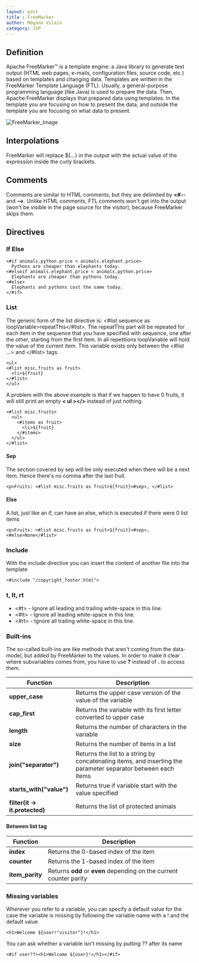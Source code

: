 ```yaml
---
layout: post
title : FreeMarker
author: Mégane Vilain
category: JSP
---
```


## Definition

Apache FreeMarker™ is a template engine: a Java library to generate text output (HTML web pages, e-mails, configuration files, source code, etc.) based on templates and changing data. Templates are written in the FreeMarker Template Language (FTL). Usually, a general-purpose programming language (like Java) is used to prepare the data. Then, Apache FreeMarker displays that prepared data using templates. In the template you are focusing on how to present the data, and outside the template you are focusing on what data to present.

![FreeMarker_Image](https://freemarker.apache.org/images/overview.png)


## Interpolations

FreeMarker will replace ${...} in the output with the actual value of the expression inside the curly brackets. 

## Comments

Comments are similar to HTML comments, but they are delimited by **<#--** and **-->**. Unlike HTML comments, FTL comments won't get into the output (won't be visible in the page source for the visitor), because FreeMarker skips them.

## Directives

### If Else

```ftl
<#if animals.python.price < animals.elephant.price>
  Pythons are cheaper than elephants today.
<#elseif animals.elephant.price < animals.python.price>
  Elephants are cheaper than pythons today.
<#else>
  Elephants and pythons cost the same today.
</#if>
```

### List

The generic form of the list directive is: <#list sequence as loopVariable>repeatThis</#list>. The repeatThis part will be repeated for each item in the sequence that you have specified with sequence, one after the other, starting from the first item. In all repetitions loopVariable will hold the value of the current item. This variable exists only between the <#list ...> and </#list> tags.


```ftl
<ul>
<#list misc.fruits as fruit>
  <li>${fruit}
</#list>
</ul>
```

A problem with the above example is that if we happen to have 0 fruits, it will still print an empty **< ul ></>** instead of just nothing.

```ftl
<#list misc.fruits>
  <ul>
    <#items as fruit>
      <li>${fruit}
    </#items>
  </ul>
</#list>
```

#### Sep

The section covered by sep will be only executed when there will be a next item. Hence there's no comma after the last fruit.

```ftl
<p>Fruits: <#list misc.fruits as fruit>${fruit}<#sep>, </#list>
```

#### Else

A list, just like an if, can have an else, which is executed if there were 0 list items

```ftl
<p>Fruits: <#list misc.fruits as fruit>${fruit}<#sep>, <#else>None</#list>
```

### Include

With the include directive you can insert the content of another file into the template

```ftl
<#include "/copyright_footer.html">
```

### t, lt, rt

* <#t> - Ignore all leading and trailing white-space in this line.
* <#lt> - Ignore all leading white-space in this line.
* <#rt> - Ignore all trailing white-space in this line.

### Built-ins

The so-called built-ins are like methods  that aren't coming from the data-model, but added by FreeMarker to the values. In order to make it clear where subvariables comes from, you have to use **?**  instead of **.**  to access them. 


|Function|Description|
|---|---|
|**upper_case**|Returns the upper case version of the value of the variable|
|**cap_first**|Returns the variable with its first letter converted to upper case|
|**length**|Returns the number of characters in the variable |
|**size**|Returns the number of items in a list|
|**join("separator")**|Returns the list to a string by concatenating items, and inserting the parameter separator between each items|
|**starts_with("value")**|Returns true if variable start with the value specified|
|**filter(it -> it.protected)**|Returns the list of protected animals|

#### Between list tag

|Function|Description|
|---|---|
|**index**|Returns the 0-based index of the item|
|**counter**|Returns the 1-based index of the item|
|**item_parity**|Returns **odd** or **even**  depending on the current counter parity|


### Missing variables

Wherever you refer to a variable, you can specify a default value for the case the variable is missing by following the variable name with a ! and the default value

```ftl
<h1>Welcome ${user!"visitor"}!</h1>
```

You can ask whether a variable isn't missing by putting ?? after its name

```ftl
<#if user??><h1>Welcome ${user}!</h1></#if>
```







